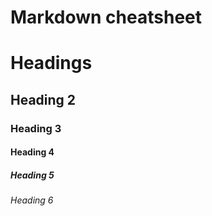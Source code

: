 # Markdown cheatsheet

# Headings

## Heading 2

### Heading 3

#### Heading 4

##### Heading 5

###### Heading 6
